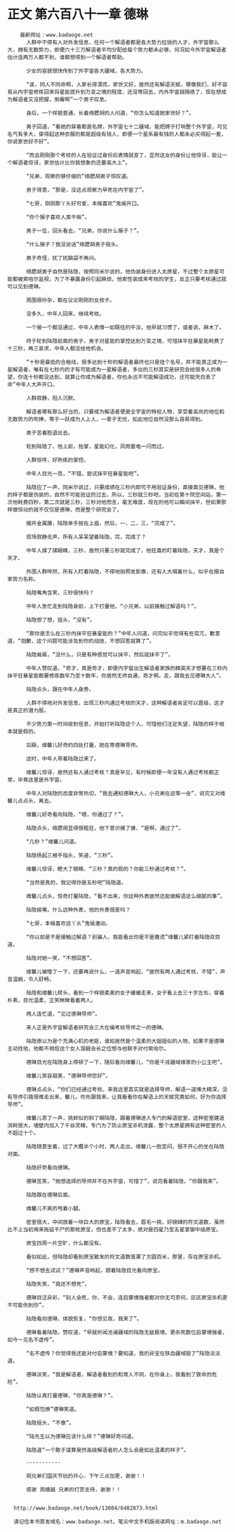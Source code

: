 # 正文 第六百八十一章 德琳
        最新网址：www.badaoge.net
          人群中不停有人对外发信息，任何一个解语者都是各大势力拉拢的人才，外宇宙那么大，拥有无数势力，即便六十三万解语者平均分配给每个势力都未必够，何况如今外宇宙解语者估计连两万人都不到，谁都想得到一个解语者帮助。
      
          少女的容貌很快传到了外宇宙各大疆域，各大势力。
      
          “诶，同人不同命啊，人家长得漂亮，家世又好，居然还有解语天赋，哪像我们，好不容易从内宇宙修炼回来将星能提升到万变之境的程度，还没等回去，内外宇宙就隔绝了，现在想成为解语者又没把握，倒霉啊”一个男子叹息。
      
          身后，一个样貌普通，长着络腮胡的人问道，“你怎么知道她家世好？”。
      
          男子回道，“看她的穿着都是名牌，外宇宙七十二疆域，能把牌子打响整个外宇宙，可见名气有多大，穿得起这种衣服的都是超级有钱人，即便一个星系最有钱的人都未必买得起一套，你说家世好不好”。
      
          “而且刚刚那个考核的人在验证过身份后表情就变了，显然这女的身份让他惊讶，能让一个解语者惊讶，家世估计比你我想象的还要高大上”。
      
          “兄弟，观察的够仔细的”络腮胡男子惊叹道。
      
          男子得意，“那是，没这点观察力早死在内宇宙了”。
      
          “七哥，刚刚那丫头好可爱，本候喜欢”鬼侯开口。
      
          “你个猴子喜欢人类干嘛”。
      
          男子一怔，回头看去，“兄弟，你说什么猴子？”。
      
          “什么猴子？我没说话”络腮胡男子摇头。
      
          男子奇怪，扰了扰脑袋不再问。
      
          络腮胡男子自然是陆隐，按照同米尔说的，他伪装身份进入太原星，不过整个太原星可能都被索哈尔监视，为了不暴露身份引起麻烦，他索性装成来考核的学生，反正只要考核通过就可以见到德琳。
      
          周围很吵杂，都在议论刚刚的女孩子。
      
          没多久，中年人回来，继续考核。
      
          一个接一个都没通过，中年人表情一如既往的平淡，他早就习惯了，或者说，麻木了。
      
          终于轮到陆隐前面的男子，男子对星能的掌控达到万变之境，可惜抹平狂暴星能耗费了十三秒，再三哀求，中年人都没给他机会。
      
          “十秒是最低的合格线，很多达到十秒的解语者最终也只是挂个名号，并不能真正成为一星解语者，唯有在七秒内的才有可能成为一星解语者，多出的三秒其实是研究会给很多人的希望，你连十秒都没达到，就算让你成为解语者，你也永远不可能解语成功，还可能凭白丢了命”中年人大声开口。
      
          人群寂静，陷入沉默。
      
          解语者哪有那么好当的，只要成为解语者便是全宇宙的特权人物，享受着高尚的地位和无数势力的吹捧，等于一跃成为人上人，一辈子无忧，如此地位自然没那么容易得到。
      
          男子苦着脸退出去。
      
          轮到陆隐了，他上前，抬掌，星能幻化，风雨雷电一闪而过。
      
          人群惊呼，好熟练的掌控。
      
          中年人目光一亮，“不错，尝试抹平狂暴星能吧”。
      
          陆隐应了一声，同米尔说过，只要成绩在三秒内即可不用验证身份，直接面见德琳，他的样子都是伪装的，自然不可能验证的过去，所以，三秒就三秒吧，当初在第十院空间站，第一次他耗费四秒，第二次就是三秒，三秒对他而言，毫无难度，现在的他可以瞬间抹平，但如果那样做惊动的就不仅仅是德琳，而是整个研究会了。
      
          揭开金属膜，陆隐单手按在上庙，然后，一，二，三，“完成了”。
      
          现场寂静无声，所有人呆呆望着陆隐，完，完成了？
      
          中年人揉了揉眼睛，三秒，居然只要三秒就完成了，他狂喜的盯着陆隐，天才，真是个天才。
      
          外围人群哗然，所有人盯着陆隐，不停地拍照发影像，还有人大喊着什么，似乎在报自家势力名称。
      
          陆隐嘴角含笑，三秒很快吗？
      
          中年人急忙走到陆隐身前，上下打量他，“小兄弟，以前接触过解语吗？”。
      
          陆隐想了想，摇头，“没有”。
      
          “那你是怎么在三秒内抹平狂暴星能的？”中年人问道，问完似乎觉得有些突兀，歉意道，“抱歉，这个问题可能涉及到你的战技，不想回答就算了”。
      
          陆隐耸肩，“没什么，只是有种感觉可以抹平，然后就抹平了”。
      
          中年人赞叹道，“奇才，真是奇才，即便内宇宙出生解语者家族的精英天才想要在三秒内抹平狂暴星能都要修炼数年乃至十数年，你居然无师自通，奇才啊，走，跟我去见德琳大人”。
      
          陆隐点头，跟在中年人身旁。
      
          人群不停地对外发信息，出现三秒内通过考核的天才，这种解语者肯定可以晋级，这才是真正的潜力股。
      
          不少势力第一时间收到信息，开始打听陆隐这个人，可惜他们注定失望，陆隐的样子根本就是假的。
      
          后殿，维馨儿好奇的四处打量，她在等德琳导师。
      
          这时，中年人带着陆隐过来了。
      
          维馨儿惊讶，居然还有人通过考核？真是罕见，有时候即便一年没有人通过考核都正常，毕竟这里是外宇宙。
      
          中年人对陆隐的态度非常热切，“我去通知德琳大人，小兄弟在这等一会”，说完又对维馨儿点点头，离去。
      
          维馨儿好奇看向陆隐，“喂，你通过了？”。
      
          陆隐点头，络腮胡显得很粗狂，他下意识摸了摸，“是啊，通过了”。
      
          “几秒？”维馨儿问道。
      
          陆隐扬起三根手指头，笑道，“三秒”。
      
          维馨儿惊讶，瞪大了眼睛，“三秒？真的假的？你能三秒通过考核？”。
      
          “当然是真的，我记得你是五秒吧”陆隐道。
      
          维馨儿点头，惊奇打量陆隐，“看不出来，你这种外表居然还能做解语这么细腻的事”。
      
          陆隐抿嘴，什么这种外表，他的外表很差吗？
      
          “七哥，本候喜欢这丫头”鬼侯激动。
      
          “你以前是不是接触过解语？别骗人，我能看出你是不是撒谎”维馨儿紧盯着陆隐双目道。
      
          陆隐对她一笑，“不想回答”。
      
          维馨儿被噎了一下，还要再说什么，一道声音响起，“居然有两人通过考核，不错”，声音温婉，令人舒畅。
      
          陆隐和维馨儿转头，看到一个样貌柔美的女子缓缓走来，女子看上去三十岁左右，穿着朴素，目光温柔，正笑眯眯看着两人。
      
          两人连忙道，“见过德琳导师”。
      
          来人正是外宇宙解语者研究会三大在编考核导师之一的德琳。
      
          陆隐原以为是个充满心机的老妪，谁知居然是个温柔的大姐姐似的人物，如果不是德琳主动找他，他都不相信这个女人觊觎会长之位想与他联手对付索哈尔。
      
          德琳目光在陆隐身上停顿了一下，随后看向维馨儿，“你是千戎疆域维家的小公主吧”。
      
          维馨儿笑容甜美，“德琳导师您好”。
      
          德琳点点头，“你们已经通过考核，来我这里其实就是选择导师，解语一道博大精深，没有导师引路很难走出来，馨儿，你先跟我来，让我看看你在解语上的天赋究竟如何，好为你选择导师”。
      
          维馨儿恩了一声，挑衅似的斜了眼陆隐，跟着德琳进入专门的解语密室，这种密室建造消耗很大，墙壁内加入了千丝灵精，专门为了防止原宝杀机泄露，整个太原星拥有这种密室的人不超过十个。
      
          陆隐随意坐着，过了大概半个小时，两人走出，维馨儿一脸苦闷，很不开心的坐在陆隐对面。
      
          陆隐好奇看向德琳。
      
          德琳苦笑，“她想选择的导师并不在外宇宙，可惜了”，说完看着陆隐，“你跟我来”。
      
          陆隐跟在德琳后面。
      
          维馨儿不爽的甩着小腿。
      
          密室很大，中间放着一块巨大的原宝，陆隐看去，眉毛一挑，好磅礴的符文道数，虽然比不上当初用来拖延干尸的那枚原宝，但也差不了太多，绝对是四星乃至五星掌御中级原宝。
      
          原宝四周一片空旷，什么都没有。
      
          看似如此，但陆隐却看到原宝散发的符文道数笼罩了方圆百米，那里，存在原宝杀机。
      
          “想不想去试试？”德琳声音响起，顺着陆隐目光看向原宝。
      
          陆隐失笑，“我还不想死”。
      
          德琳目泛异彩，“别人会死，你，不会，连启蒙境强者都对你无可奈何，区区原宝杀机更不可能伤到你”。
      
          陆隐看向德琳，体貌恢复，“你想见我，我来了”。
      
          德琳看着陆隐，赞叹道，“早就听闻沧澜疆域的陆隐无敌极境，更杀死数位启蒙境强者，如今一见名不虚传”。
      
          “名不虚传？你觉得我还能对付启蒙境？要知道，我的异宝在铁血疆域毁了”陆隐淡淡道。
      
          德琳淡笑，“我是解语者，解语者看到的和常人不同，在你身上，我看到了致命的危险”。
      
          陆隐认真打量德琳，“你真是德琳？”。
      
          “如假包换”德琳笑道。
      
          陆隐摇头，“不像”。
      
          “陆先生以为德琳应该什么样？”德琳好奇问道。
      
          陆隐道“一个敢于谋算昊然高级解语者的人怎么会是如此温柔的样子”。
      
          -----------
      
          祝兄弟们国庆节玩的开心，下午三点加更，谢谢！！
      
          感谢 周檀越 兄弟的打赏支持，谢谢！！
      
      
      http://www.badaoge.net/book/13084/6482873.html
      
      请记住本书首发域名：www.badaoge.net。笔尖中文手机版阅读网址：m.badaoge.net
